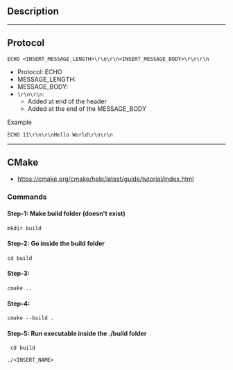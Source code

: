 ## Description


---
## Protocol

    ECHO <INSERT_MESSAGE_LENGTH>\r\n\r\n<INSERT_MESSAGE_BODY>\r\n\r\n

* Protocol: ECHO
* MESSAGE_LENGTH:
* MESSAGE_BODY:
* `\r\n\r\n`:
  * Added at end of the header
  * Added at the end of the MESSAGE_BODY


Example

    ECHO 11\r\n\r\nHello World\r\n\r\n

---
## CMake

* https://cmake.org/cmake/help/latest/guide/tutorial/index.html


### Commands

#### Step-1: Make build folder (doesn't exist)

    mkdir build

#### Step-2: Go inside the build folder
    
    cd build

#### Step-3: 

    cmake ..

#### Step-4: 

    cmake --build .

#### Step-5: Run executable inside the ./build folder

     cd build 

    ./<INSERT_NAME>